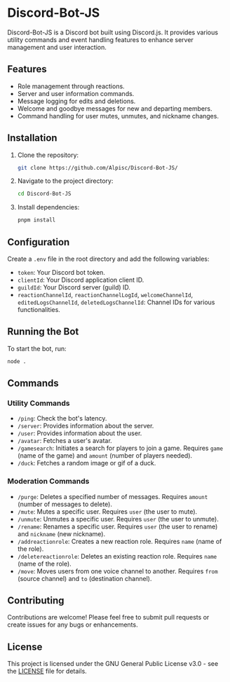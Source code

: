 ﻿# Discord-Bot-JS

Discord-Bot-JS is a Discord bot built using Discord.js. It provides various utility commands and event handling features to enhance server management and user interaction.

## Features

- Role management through reactions.
- Server and user information commands.
- Message logging for edits and deletions.
- Welcome and goodbye messages for new and departing members.
- Command handling for user mutes, unmutes, and nickname changes.

## Installation

1. Clone the repository:
   ```bash
   git clone https://github.com/Alpisc/Discord-Bot-JS/
   ```
2. Navigate to the project directory:
   ```bash
   cd Discord-Bot-JS
   ```
3. Install dependencies:
   ```bash
   pnpm install
   ```

## Configuration

Create a `.env` file in the root directory and add the following variables:
- `token`: Your Discord bot token.
- `clientId`: Your Discord application client ID.
- `guildId`: Your Discord server (guild) ID.
- `reactionChannelId`, `reactionChannelLogId`, `welcomeChannelId`, `editedLogsChannelId`, `deletedLogsChannelId`: Channel IDs for various functionalities.

## Running the Bot

To start the bot, run:
```bash
node .
```

## Commands

### Utility Commands
- `/ping`: Check the bot's latency.
- `/server`: Provides information about the server.
- `/user`: Provides information about the user.
- `/avatar`: Fetches a user's avatar.
- `/gamesearch`: Initiates a search for players to join a game. Requires `game` (name of the game) and `amount` (number of players needed).
- `/duck`: Fetches a random image or gif of a duck.

### Moderation Commands
- `/purge`: Deletes a specified number of messages. Requires `amount` (number of messages to delete).
- `/mute`: Mutes a specific user. Requires `user` (the user to mute).
- `/unmute`: Unmutes a specific user. Requires `user` (the user to unmute).
- `/rename`: Renames a specific user. Requires `user` (the user to rename) and `nickname` (new nickname).
- `/addreactionrole`: Creates a new reaction role. Requires `name` (name of the role).
- `/deletereactionrole`: Deletes an existing reaction role. Requires `name` (name of the role).
- `/move`: Moves users from one voice channel to another. Requires `from` (source channel) and `to` (destination channel).

## Contributing

Contributions are welcome! Please feel free to submit pull requests or create issues for any bugs or enhancements.

## License

This project is licensed under the GNU General Public License v3.0 - see the [LICENSE](LICENSE) file for details.